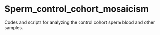 # Sperm_control_cohort_mosaicism
Codes and scripts for analyzing the control cohort sperm blood and other samples.
